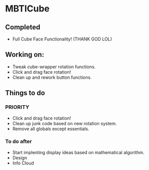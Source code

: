 # MBTICube

## Completed
  - Full Cube Face Functionality! (THANK GOD LOL)

## Working on: 
  - Tweak cube-wrapper rotation functions.
  - Click and drag face rotation!
  - Clean up and rework button functions.


## Things to do

  ### PRIORITY
  - Click and drag face rotation!
  - Clean up junk code based on new rotation system.
  - Remove all globals except essentials.
  
  ### To do after
  - Start implenting display ideas based on mathematical algorithm. 
  - Design
  - Info Cloud
